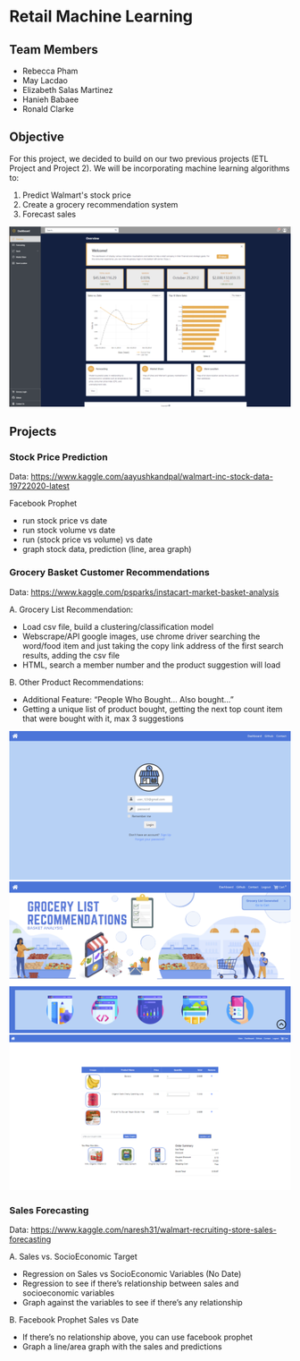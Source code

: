 # Retail Machine Learning

## Team Members

- Rebecca Pham
- May Lacdao
- Elizabeth Salas Martinez
- Hanieh Babaee
- Ronald Clarke

## Objective

For this project, we decided to build on our two previous projects (ETL Project and Project 2). We will be incorporating machine learning algorithms to:

1. Predict Walmart's stock price
2. Create a grocery recommendation system
3. Forecast sales

![Dashboard](Notebook/Images/Screenshot_1.PNG)

## Projects

### Stock Price Prediction

Data: https://www.kaggle.com/aayushkandpal/walmart-inc-stock-data-19722020-latest

Facebook Prophet 

- run stock price vs date
- run stock volume vs date
- run (stock price vs volume) vs date
- graph stock data, prediction (line, area graph)

### Grocery Basket Customer Recommendations

Data: https://www.kaggle.com/psparks/instacart-market-basket-analysis

A. Grocery List Recommendation:

- Load csv file, build a clustering/classification model 
- Webscrape/API google images, use chrome driver searching the word/food item and just taking the copy link address of the first search results, adding the csv file 
- HTML, search a member number and the product suggestion will load 

B. Other Product Recommendations:

- Additional Feature: “People Who Bought... Also bought...”
- Getting a unique list of product bought, getting the next top count item that were bought with it, max 3 suggestions 

![Grocery Login](Notebook/Images/Screenshot_2.PNG)
![Grocery Landing](Notebook/Images/Screenshot_3.PNG)
![Grocery Cart](Notebook/Images/Screenshot_4.PNG)

### Sales Forecasting

Data: https://www.kaggle.com/naresh31/walmart-recruiting-store-sales-forecasting

A. Sales vs. SocioEconomic Target

- Regression on Sales vs SocioEconomic Variables (No Date)
- Regression to see if there’s relationship between sales and socioeconomic variables
- Graph against the variables to see if there’s any relationship

B. Facebook Prophet Sales vs Date

- If there’s no relationship above, you can use facebook prophet
- Graph a line/area graph with the sales and predictions
